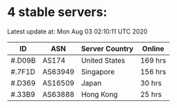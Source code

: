 # 4 stable servers:

Latest update at: Mon Aug 03 02:10:11 UTC 2020

| ID | ASN | Server Country | Online |
| -- | --- | -------------- | ------ |
| #.D09B | AS174 | United States | 169 hrs |
| #.7F1D | AS63949 | Singapore | 156 hrs |
| #.D369 | AS16509 | Japan | 30 hrs |
| #.33B9 | AS63888 | Hong Kong | 25 hrs |

